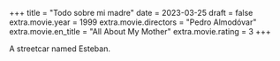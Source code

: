 +++
title = "Todo sobre mi madre"
date = 2023-03-25
draft = false
extra.movie.year = 1999
extra.movie.directors = "Pedro Almodóvar"
extra.movie.en_title = "All About My Mother"
extra.movie.rating = 3
+++

A streetcar named Esteban.<!-- more -->
